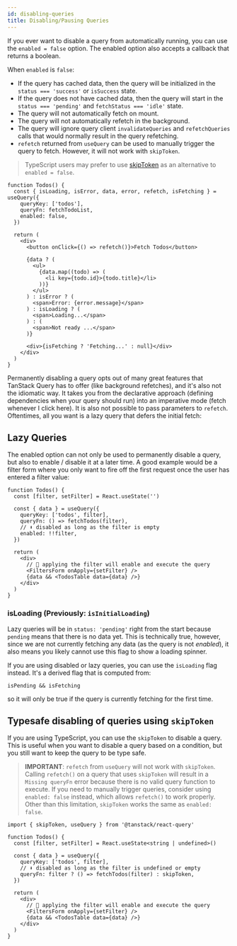 ```yaml
---
id: disabling-queries
title: Disabling/Pausing Queries
---
```


If you ever want to disable a query from automatically running, you can use the `enabled = false` option. The enabled option also accepts a callback that returns a boolean.

When `enabled` is `false`:

- If the query has cached data, then the query will be initialized in the `status === 'success'` or `isSuccess` state.
- If the query does not have cached data, then the query will start in the `status === 'pending'` and `fetchStatus === 'idle'` state.
- The query will not automatically fetch on mount.
- The query will not automatically refetch in the background.
- The query will ignore query client `invalidateQueries` and `refetchQueries` calls that would normally result in the query refetching.
- `refetch` returned from `useQuery` can be used to manually trigger the query to fetch. However, it will not work with `skipToken`.

> TypeScript users may prefer to use [skipToken](#typesafe-disabling-of-queries-using-skiptoken) as an alternative to `enabled = false`.

[//]: # 'Example'

```tsx
function Todos() {
  const { isLoading, isError, data, error, refetch, isFetching } = useQuery({
    queryKey: ['todos'],
    queryFn: fetchTodoList,
    enabled: false,
  })

  return (
    <div>
      <button onClick={() => refetch()}>Fetch Todos</button>

      {data ? (
        <ul>
          {data.map((todo) => (
            <li key={todo.id}>{todo.title}</li>
          ))}
        </ul>
      ) : isError ? (
        <span>Error: {error.message}</span>
      ) : isLoading ? (
        <span>Loading...</span>
      ) : (
        <span>Not ready ...</span>
      )}

      <div>{isFetching ? 'Fetching...' : null}</div>
    </div>
  )
}
```

[//]: # 'Example'

Permanently disabling a query opts out of many great features that TanStack Query has to offer (like background refetches), and it's also not the idiomatic way. It takes you from the declarative approach (defining dependencies when your query should run) into an imperative mode (fetch whenever I click here). It is also not possible to pass parameters to `refetch`. Oftentimes, all you want is a lazy query that defers the initial fetch:

## Lazy Queries

The enabled option can not only be used to permanently disable a query, but also to enable / disable it at a later time. A good example would be a filter form where you only want to fire off the first request once the user has entered a filter value:

[//]: # 'Example2'

```tsx
function Todos() {
  const [filter, setFilter] = React.useState('')

  const { data } = useQuery({
    queryKey: ['todos', filter],
    queryFn: () => fetchTodos(filter),
    // ⬇️ disabled as long as the filter is empty
    enabled: !!filter,
  })

  return (
    <div>
      // 🚀 applying the filter will enable and execute the query
      <FiltersForm onApply={setFilter} />
      {data && <TodosTable data={data} />}
    </div>
  )
}
```

[//]: # 'Example2'

### isLoading (Previously: `isInitialLoading`)

Lazy queries will be in `status: 'pending'` right from the start because `pending` means that there is no data yet. This is technically true, however, since we are not currently fetching any data (as the query is not _enabled_), it also means you likely cannot use this flag to show a loading spinner.

If you are using disabled or lazy queries, you can use the `isLoading` flag instead. It's a derived flag that is computed from:

`isPending && isFetching`

so it will only be true if the query is currently fetching for the first time.

## Typesafe disabling of queries using `skipToken`

If you are using TypeScript, you can use the `skipToken` to disable a query. This is useful when you want to disable a query based on a condition, but you still want to keep the query to be type safe.

> **IMPORTANT**: `refetch` from `useQuery` will not work with `skipToken`. Calling `refetch()` on a query that uses `skipToken` will result in a `Missing queryFn` error because there is no valid query function to execute. If you need to manually trigger queries, consider using `enabled: false` instead, which allows `refetch()` to work properly. Other than this limitation, `skipToken` works the same as `enabled: false`.

[//]: # 'Example3'

```tsx
import { skipToken, useQuery } from '@tanstack/react-query'

function Todos() {
  const [filter, setFilter] = React.useState<string | undefined>()

  const { data } = useQuery({
    queryKey: ['todos', filter],
    // ⬇️ disabled as long as the filter is undefined or empty
    queryFn: filter ? () => fetchTodos(filter) : skipToken,
  })

  return (
    <div>
      // 🚀 applying the filter will enable and execute the query
      <FiltersForm onApply={setFilter} />
      {data && <TodosTable data={data} />}
    </div>
  )
}
```

[//]: # 'Example3'
